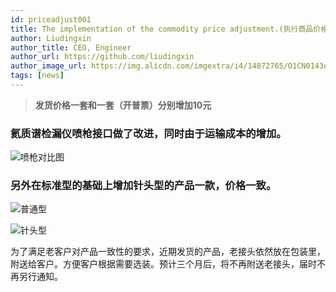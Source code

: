 ```yaml
---
id: priceadjust001
title: The implementation of the commodity price adjustment.(执行商品价格调整)
author: Liudingxin
author_title: CEO, Engineer
author_url: https://github.com/liudingxin
author_image_url: https://img.alicdn.com/imgextra/i4/14872765/O1CN0143eVeb1WIPj942dME_!!14872765.png
tags: [news]
---
```


> **发货价格一套和一套（开普票）分别增加10元**

### 氦质谱检漏仪喷枪接口做了改进，同时由于运输成本的增加。

![喷枪对比图](https://img.alicdn.com/imgextra/i4/14872765/O1CN01Fw3nZE1WIPja07wCt_!!14872765.jpg)

<!--truncate-->

### 另外在标准型的基础上增加针头型的产品一款，价格一致。

![普通型](https://img.alicdn.com/imgextra/i1/14872765/O1CN01naJly31WIPjXYgFVc_!!14872765.jpg)
<br/>

![针头型](https://img.alicdn.com/imgextra/i4/14872765/O1CN01kVvTE41WIPjbi1IXd_!!14872765.jpg)

为了满足老客户对产品一致性的要求，近期发货的产品，老接头依然放在包装里，附送给客户。方便客户根据需要选装。预计三个月后，将不再附送老接头，届时不再另行通知。